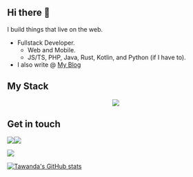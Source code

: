 ## Hi there 👋

I build things that live on the web.
- Fullstack Developer.
  - Web and Mobile.  
  - JS/TS, PHP, Java, Rust, Kotlin, and Python (if I have to).
- I also write @ [My Blog](https://www.tawandamunongo.dev)

## My Stack

<p align="center">
  <a href="https://skillicons.dev">
    <img src="https://skillicons.dev/icons?i=ts,kotlin,java,php,rust,python,react,laravel,spring,docker,nginx,postgres,linux,vim,bash,azure,git&perline=5" />
  </a>
</p>

## Get in touch
[![](https://img.shields.io/badge/Medium-2E3138?style=for-the-badge&logo=medium&logoColor=white)](https://thoughtrealm.medium.com)[![](https://img.shields.io/badge/linkedin-%230077B5.svg?style=for-the-badge&logo=linkedin)](https://www.linkedin.com/in/tawanda-munongo/)

<img src="https://github-readme-stats.vercel.app/api/top-langs?username=tmunongo&layout=compact"/>

[![Tawanda's GitHub stats](https://github-readme-stats.vercel.app/api?username=tmunongo&theme=tokyonight)](https://github.com/anuraghazra/github-readme-stats)

